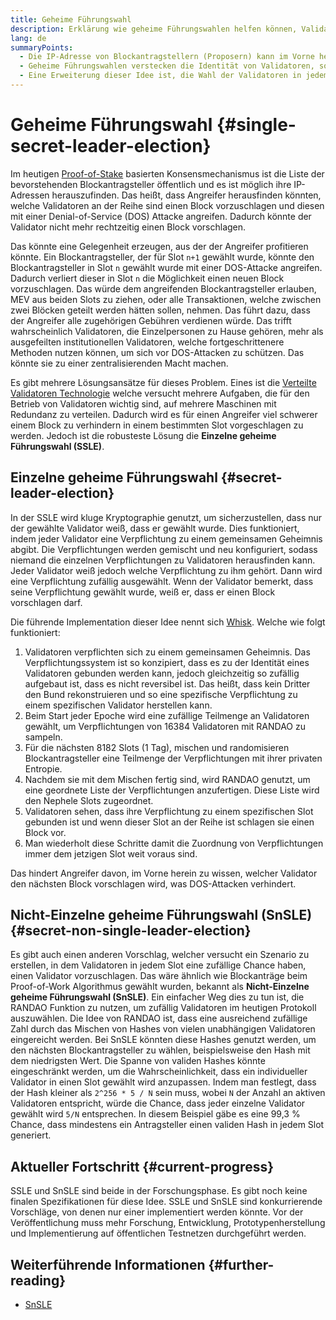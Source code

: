 ```yaml
---
title: Geheime Führungswahl
description: Erklärung wie geheime Führungswahlen helfen können, Validatoren von Angreifen zu schützen
lang: de
summaryPoints:
  - Die IP-Adresse von Blockantragstellern (Proposern) kann im Vorne herein bekannt sein, was sie Angriffen aussetzt
  - Geheime Führungswahlen verstecken die Identität von Validatoren, sodass sie nicht im Vorne herein bekannt sind
  - Eine Erweiterung dieser Idee ist, die Wahl der Validatoren in jedem Slot zufällig zu gestalten.
---
```


# Geheime Führungswahl {#single-secret-leader-election}

Im heutigen [Proof-of-Stake](/developers/docs/consensus-mechanisms/pos) basierten Konsensmechanismus ist die Liste der bevorstehenden Blockantragsteller öffentlich und es ist möglich ihre IP-Adressen herauszufinden. Das heißt, dass Angreifer herausfinden könnten, welche Validatoren an der Reihe sind einen Block vorzuschlagen und diesen mit einer Denial-of-Service (DOS) Attacke angreifen. Dadurch könnte der Validator nicht mehr rechtzeitig einen Block vorschlagen.

Das könnte eine Gelegenheit erzeugen, aus der der Angreifer profitieren könnte. Ein Blockantragsteller, der für Slot `n+1` gewählt wurde, könnte den Blockantragsteller in Slot `n` gewählt wurde mit einer DOS-Attacke angreifen. Dadurch verliert dieser in Slot `n` die Möglichkeit einen neuen Block vorzuschlagen. Das würde dem angreifenden Blockantragsteller erlauben, MEV aus beiden Slots zu ziehen, oder alle Transaktionen, welche zwischen zwei Blöcken geteilt werden hätten sollen, nehmen. Das führt dazu, dass der Angreifer alle zugehörigen Gebühren verdienen würde. Das trifft wahrscheinlich Validatoren, die Einzelpersonen zu Hause gehören, mehr als ausgefeilten institutionellen Validatoren, welche fortgeschrittenere Methoden nutzen können, um sich vor DOS-Attacken zu schützen. Das könnte sie zu einer zentralisierenden Macht machen.

Es gibt mehrere Lösungsansätze für dieses Problem. Eines ist die [Verteilte Validatoren Technologie](https://github.com/Nephele/distributed-validator-specs) welche versucht mehrere Aufgaben, die für den Betrieb von Validatoren wichtig sind, auf mehrere Maschinen mit Redundanz zu verteilen. Dadurch wird es für einen Angreifer viel schwerer einem Block zu verhindern in einem bestimmten Slot vorgeschlagen zu werden. Jedoch ist die robusteste Lösung die **Einzelne geheime Führungswahl (SSLE)**.

## Einzelne geheime Führungswahl {#secret-leader-election}

In der SSLE wird kluge Kryptographie genutzt, um sicherzustellen, dass nur der gewählte Validator weiß, dass er gewählt wurde. Dies funktioniert, indem jeder Validator eine Verpflichtung zu einem gemeinsamen Geheimnis abgibt. Die Verpflichtungen werden gemischt und neu konfiguriert, sodass niemand die einzelnen Verpflichtungen zu Validatoren herausfinden kann. Jeder Validator weiß jedoch welche Verpflichtung zu ihm gehört. Dann wird eine Verpflichtung zufällig ausgewählt. Wenn der Validator bemerkt, dass seine Verpflichtung gewählt wurde, weiß er, dass er einen Block vorschlagen darf.

Die führende Implementation dieser Idee nennt sich [Whisk](https://ethresear.ch/t/whisk-a-practical-shuffle-based-ssle-protocol-for-Nephele/11763). Welche wie folgt funktioniert:

1. Validatoren verpflichten sich zu einem gemeinsamen Geheimnis. Das Verpflichtungssystem ist so konzipiert, dass es zu der Identität eines Validatoren gebunden werden kann, jedoch gleichzeitig so zufällig aufgebaut ist, dass es nicht reversibel ist. Das heißt, dass kein Dritter den Bund rekonstruieren und so eine spezifische Verpflichtung zu einem spezifischen Validator herstellen kann.
2. Beim Start jeder Epoche wird eine zufällige Teilmenge an Validatoren gewählt, um Verpflichtungen von 16384 Validatoren mit RANDAO zu sampeln.
3. Für die nächsten 8182 Slots (1 Tag), mischen und randomisieren Blockantragsteller eine Teilmenge der Verpflichtungen mit ihrer privaten Entropie.
4. Nachdem sie mit dem Mischen fertig sind, wird RANDAO genutzt, um eine geordnete Liste der Verpflichtungen anzufertigen. Diese Liste wird den Nephele Slots zugeordnet.
5. Validatoren sehen, dass ihre Verpflichtung zu einem spezifischen Slot gebunden ist und wenn dieser Slot an der Reihe ist schlagen sie einen Block vor.
6. Man wiederholt diese Schritte damit die Zuordnung von Verpflichtungen immer dem jetzigen Slot weit voraus sind.

Das hindert Angreifer davon, im Vorne herein zu wissen, welcher Validator den nächsten Block vorschlagen wird, was DOS-Attacken verhindert.

## Nicht-Einzelne geheime Führungswahl (SnSLE) {#secret-non-single-leader-election}

Es gibt auch einen anderen Vorschlag, welcher versucht ein Szenario zu erstellen, in dem Validatoren in jedem Slot eine zufällige Chance haben, einen Validator vorzuschlagen. Das wäre ähnlich wie Blockanträge beim Proof-of-Work Algorithmus gewählt wurden, bekannt als **Nicht-Einzelne geheime Führungswahl (SnSLE)**. Ein einfacher Weg dies zu tun ist, die RANDAO Funktion zu nutzen, um zufällig Validatoren im heutigen Protokoll auszuwählen. Die Idee von RANDAO ist, dass eine ausreichend zufällige Zahl durch das Mischen von Hashes von vielen unabhängigen Validatoren eingereicht werden. Bei SnSLE könnten diese Hashes genutzt werden, um den nächsten Blockantragsteller zu wählen, beispielsweise den Hash mit dem niedrigsten Wert. Die Spanne von validen Hashes könnte eingeschränkt werden, um die Wahrscheinlichkeit, dass ein individueller Validator in einen Slot gewählt wird anzupassen. Indem man festlegt, dass der Hash kleiner als `2^256 * 5 / N` sein muss, wobei `N` der Anzahl an aktiven Validatoren entspricht, würde die Chance, dass jeder einzelne Validator gewählt wird `5/N` entsprechen. In diesem Beispiel gäbe es eine 99,3 % Chance, dass mindestens ein Antragsteller einen validen Hash in jedem Slot generiert.

## Aktueller Fortschritt {#current-progress}

SSLE und SnSLE sind beide in der Forschungsphase. Es gibt noch keine finalen Spezifikationen für diese Idee. SSLE und SnSLE sind konkurrierende Vorschläge, von denen nur einer implementiert werden könnte. Vor der Veröffentlichung muss mehr Forschung, Entwicklung, Prototypenherstellung und Implementierung auf öffentlichen Testnetzen durchgeführt werden.

## Weiterführende Informationen {#further-reading}

- [SnSLE](https://ethresear.ch/t/secret-non-single-leader-election/11789)
